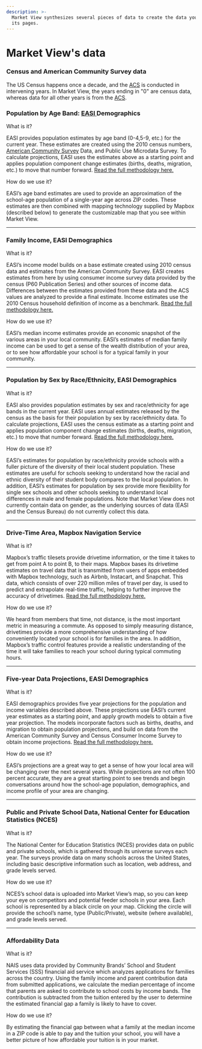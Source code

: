 ```yaml
---
description: >-
  Market View synthesizes several pieces of data to create the data you see on
  its pages.
---
```


# Market View's data

### Census and American Community Survey data <a href="#populationbyage" id="populationbyage"></a>

The US Census happens once a decade, and the [ACS](https://nais.gitbook.io/nais/market-views-data/about-market-views-data#projections) is conducted in intervening years. In Market View, the years ending in "0" are census data, whereas data for all other years is from the [ACS](https://nais.gitbook.io/nais/market-views-data/about-market-views-data#projections).&#x20;

### Population by Age Band: [EASI ](../info/glossary.md#easy-analytic-software-easi)Demographics <a href="#populationbyage" id="populationbyage"></a>

What is it?

EASI provides population estimates by age band (0-4,5-9, etc.) for the current year. These estimates are created using the 2010 census numbers, [American Community Survey](../info/glossary.md#american-community-survey-acs) Data, and Public Use Microdata Survey. To calculate projections, EASI uses the estimates above as a starting point and applies population component change estimates (births, deaths, migration, etc.) to move that number forward. [Read the full methodology here.](https://www.easidemographics.com/about/easiMethods.asp)

How do we use it?

EASI’s age band estimates are used to provide an approximation of the school-age population of a single-year age across ZIP codes. These estimates are then combined with mapping technology supplied by Mapbox (described below) to generate the customizable map that you see within Market View.

***

### Family Income, EASI Demographics <a href="#familyincome" id="familyincome"></a>

What is it?

EASI’s income model builds on a base estimate created using 2010 census data and estimates from the American Community Survey. EASI creates estimates from here by using consumer income survey data provided by the census (P60 Publication Series) and other sources of income data. Differences between the estimates provided from these data and the ACS values are analyzed to provide a final estimate. Income estimates use the 2010 Census household definition of income as a benchmark. [Read the full methodology here.](https://www.easidemographics.com/about/easiMethods.asp)

How do we use it?

EASI’s median income estimates provide an economic snapshot of the various areas in your local community. EASI’s estimates of median family income can be used to get a sense of the wealth distribution of your area, or to see how affordable your school is for a typical family in your community.

***

### Population by Sex by Race/Ethnicity, EASI Demographics <a href="#populationbysex" id="populationbysex"></a>

What is it?

EASI also provides population estimates by sex and race/ethnicity for age bands in the current year. EASI uses annual estimates released by the census as the basis for their population by sex by race/ethnicity data. To calculate projections, EASI uses the census estimate as a starting point and applies population component change estimates (births, deaths, migration, etc.) to move that number forward. [Read the full methodology here.](https://www.easidemographics.com/about/easiMethods.asp)

How do we use it?

EASI’s estimates for population by race/ethnicity provide schools with a fuller picture of the diversity of their local student population. These estimates are useful for schools seeking to understand how the racial and ethnic diversity of their student body compares to the local population. In addition, EASI’s estimates for population by sex provide more flexibility for single sex schools and other schools seeking to understand local differences in male and female populations. Note that Market View does not currently contain data on gender, as the underlying sources of data (EASI and the Census Bureau) do not currently collect this data.

***

### Drive-Time Area, Mapbox Navigation Service <a href="#drivetime" id="drivetime"></a>

What is it?

Mapbox’s traffic tilesets provide drivetime information, or the time it takes to get from point A to point B, to their maps. Mapbox bases its drivetime estimates on travel data that is transmitted from users of apps embedded with Mapbox technology, such as Airbnb, Instacart, and Snapchat. This data, which consists of over 220 million miles of travel per day, is used to predict and extrapolate real-time traffic, helping to further improve the accuracy of drivetimes. [Read the full methodology here.](https://www.mapbox.com/telemetry/)

How do we use it?

We heard from members that time, not distance, is the most important metric in measuring a commute. As opposed to simply measuring distance, drivetimes provide a more comprehensive understanding of how conveniently located your school is for families in the area. In addition, Mapbox’s traffic control features provide a realistic understanding of the time it will take families to reach your school during typical commuting hours.

***

### Five-year Data Projections, EASI Demographics <a href="#projections" id="projections"></a>

What is it?

EASI demographics provides five year projections for the population and income variables described above. These projections use EASI’s current year estimates as a starting point, and apply growth models to obtain a five year projection. The models incorporate factors such as births, deaths, and migration to obtain population projections, and build on data from the American Community Survey and Census Consumer Income Survey to obtain income projections. [Read the full methodology here.](https://www.easidemographics.com/about/easiMethods.asp)

How do we use it?

EASI’s projections are a great way to get a sense of how your local area will be changing over the next several years. While projections are not often 100 percent accurate, they are a great starting point to see trends and begin conversations around how the school-age population, demographics, and income profile of your area are changing.

***

### Public and Private School Data, National Center for Education Statistics (NCES) <a href="#publicandprivateschool" id="publicandprivateschool"></a>

What is it?

The National Center for Education Statistics (NCES) provides data on public and private schools, which is gathered through its universe surveys each year. The surveys provide data on many schools across the United States, including basic descriptive information such as location, web address, and grade levels served.

How do we use it?

NCES’s school data is uploaded into Market View’s map, so you can keep your eye on competitors and potential feeder schools in your area. Each school is represented by a black circle on your map. Clicking the circle will provide the school’s name, type (Public/Private), website (where available), and grade levels served.

***

### Affordability Data <a href="#affordability" id="affordability"></a>

What is it?

NAIS uses data provided by Community Brands’ School and Student Services (SSS) financial aid service which analyzes applications for families across the country. Using the family income and parent contribution data from submitted applications, we calculate the median percentage of income that parents are asked to contribute to school costs by income bands. The contribution is subtracted from the tuition entered by the user to determine the estimated financial gap a family is likely to have to cover.

How do we use it?

By estimating the financial gap between what a family at the median income in a ZIP code is able to pay and the tuition your school, you will have a better picture of how affordable your tuition is in your market.
